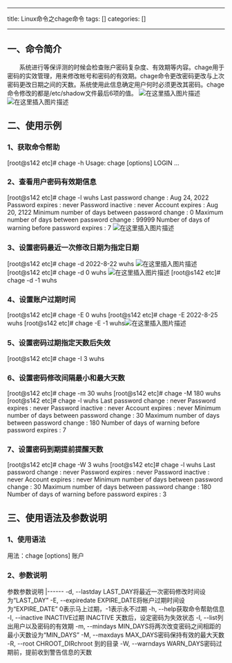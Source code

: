 
--- 
title:  Linux命令之chage命令 
tags: []
categories: [] 

---
## 一、命令简介

  系统进行等保评测的时候会检查账户密码复杂度、有效期等内容。chage用于密码的实效管理，用来修改帐号和密码的有效期。chage命令更改密码更改与上次密码更改日期之间的天数。系统使用此信息确定用户何时必须更改其密码。chage命令修改的都是/etc/shadow文件最后6项的值。 <img src="https://img-blog.csdnimg.cn/ba09d1528252464fa2f43a785172ac36.png" alt="在这里插入图片描述"> <img src="https://img-blog.csdnimg.cn/306e0bcca5c2406a952ace81464520d0.png" alt="在这里插入图片描述">

## 二、使用示例

### 1、获取命令帮助

>  
 [root@s142 etc]# chage -h Usage: chage [options] LOGIN … 


### 2、查看用户密码有效期信息

>  
 [root@s142 etc]# chage -l wuhs Last password change : Aug 24, 2022 Password expires : never Password inactive : never Account expires : Aug 20, 2122 Minimum number of days between password change : 0 Maximum number of days between password change : 99999 Number of days of warning before password expires : 7 <img src="https://img-blog.csdnimg.cn/c6576bc5500941a18bdc4847f5eff49a.png" alt="在这里插入图片描述"> 


### 3、设置密码最近一次修改日期为指定日期

>  
 [root@s142 etc]# chage -d 2022-8-22 wuhs <img src="https://img-blog.csdnimg.cn/346eb0a592b24fd2857a0e2d8021e60a.png" alt="在这里插入图片描述"> [root@s142 etc]# chage -d 0 wuhs <img src="https://img-blog.csdnimg.cn/caf2b54c864a4ccca50b61b057d1b170.png" alt="在这里插入图片描述"> [root@s142 etc]# chage -d -1 wuhs 


### 4、设置账户过期时间

>  
 [root@s142 etc]# chage -E 0 wuhs [root@s142 etc]# chage -E 2022-8-25 wuhs [root@s142 etc]# chage -E -1 wuhs<img src="https://img-blog.csdnimg.cn/e7929042fbaf4c3997fb6bb693f6beed.png" alt="在这里插入图片描述"> 


### 5、设置密码过期指定天数后失效

>  
 [root@s142 etc]# chage -I 3 wuhs 


### 6、设置密码修改间隔最小和最大天数

>  
 [root@s142 etc]# chage -m 30 wuhs [root@s142 etc]# chage -M 180 wuhs [root@s142 etc]# chage -l wuhs Last password change : never Password expires : never Password inactive : never Account expires : never Minimum number of days between password change : 30 Maximum number of days between password change : 180 Number of days of warning before password expires : 7 


### 7、设置密码到期提前提醒天数

>  
 [root@s142 etc]# chage -W 3 wuhs [root@s142 etc]# chage -l wuhs Last password change : never Password expires : never Password inactive : never Account expires : never Minimum number of days between password change : 30 Maximum number of days between password change : 180 Number of days of warning before password expires : 3 


## 三、使用语法及参数说明

### 1、使用语法

>  
 用法：chage [options] 账户 


### 2、参数说明

<th align="left">参数</th><th align="left">参数说明</th>
|------
<td align="left">-d, --lastday LAST_DAY</td><td align="left">将最近一次密码修改时间设为“LAST_DAY”</td>
<td align="left">-E, --expiredate EXPIRE_DATE</td><td align="left">将帐户过期时间设为“EXPIRE_DATE” 0表示马上过期，-1表示永不过期</td>
<td align="left">-h, --help</td><td align="left">获取命令帮助信息</td>
<td align="left">-I, --inactive INACTIVE</td><td align="left">过期 INACTIVE 天数后，设定密码为失效状态</td>
<td align="left">-l, --list</td><td align="left">列出用户以及密码的有效期</td>
<td align="left">-m, --mindays MIN_DAYS</td><td align="left">将两次改变密码之间相距的最小天数设为“MIN_DAYS”</td>
<td align="left">-M, --maxdays MAX_DAYS</td><td align="left">密码保持有效的最大天数</td>
<td align="left">-R, --root CHROOT_DIR</td><td align="left">chroot 到的目录</td>
<td align="left">-W, --warndays WARN_DAYS</td><td align="left">密码过期前，提前收到警告信息的天数</td>
